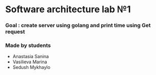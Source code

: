 # Software architecture lab №1

### Goal : create server using golang and print time using Get request

### Made by students 
* Anastasia Sanina
* Vasilieva Marina
* Sedush Mykhaylo